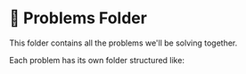 # 📝 Problems Folder

This folder contains all the problems we'll be solving together.

Each problem has its own folder structured like:

